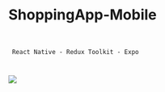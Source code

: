 # ShoppingApp-Mobile
<br/>

```
 React Native - Redux Toolkit - Expo
```

#

![](https://media.giphy.com/media/NExNtrqYNGkTgJuIvD/giphy.gif)
